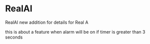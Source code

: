 # RealAI
RealAI
new addition for details for Real A 

this is about a feature when alarm will be on if timer is greater than 3 seconds
